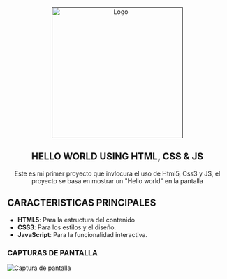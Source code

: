 <div align="center">

<a href="">
  <img width="300px" src="![Tlogo](https://github.com/user-attachments/assets/cfe78f9a-a53e-4903-8efe-3bbd52da3145)" alt="Logo" />
</a>

## HELLO WORLD USING HTML, CSS & JS

Este es mi primer proyecto que invlocura el uso de Html5, Css3 y JS, el proyecto se basa en mostrar un "Hello world" en la pantalla

</div>

## CARACTERISTICAS PRINCIPALES

- **HTML5**: Para la estructura del contenido
- **CSS3**: Para los estilos y el diseño.
- **JavaScript**: Para la funcionalidad interactiva.

### CAPTURAS DE PANTALLA

<img src="![Captura de pantalla](https://github.com/user-attachments/assets/71a202a8-fc17-4e5a-a3b8-1182e037d193)" alt="Captura de pantalla"/>
